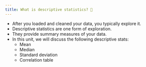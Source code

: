 ```yaml
---
title: What is descriptive statistics? 📑
---
```


- After you loaded and cleaned your data, you typically explore it.
- Descriptive statistics are one form of exploration.
- They provide summary measures of your data.
- In this unit, we will discuss the following descriptive stats:
  - Mean
  - Median
  - Standard deviation
  - Correlation table
